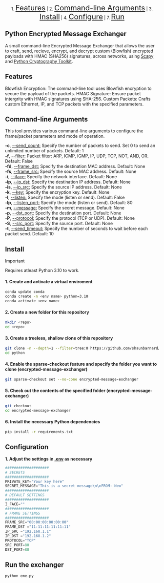 <p align="center">
    1. <a href="#features" style="font-size: 24px;">Features</a> |
    2. <a href="#command-line-arguments" style="font-size: 24px;">Command-line Arguments</a> |
    3. <a href="#install" style="font-size: 24px;">Install</a> |
    4. <a href="#configure" style="font-size: 24px;">Configure</a> |
    7. <a href="#run" style="font-size: 24px;">Run</a>
</p>

## Python Encrypted Message Exchanger

A small command-line Encrypted Message Exchanger that allows the user to craft, send, recieve, encrypt, and decrypt custom (Blowfish) encrypted payloads with HMAC (SHA256) signatures, across networks, using [Scapy](https://github.com/secdev/scapy) and [Python Cryptography Toolkit](https://github.com/pycrypto/pycrypto).

## Features

Blowfish Encryption: The command-line tool uses Blowfish encryption to secure the payload of the packets.
HMAC Signature: Ensure packet intergrity with HMAC signatures using SHA-256.
Custom Packets: Crafts custom Ethernet, IP, and TCP packets with the specified parameters.

## Command-line Arguments

This tool provides various command-line arguments to configure the frame/packet parameters and mode of operation.

**-c**, <ins>--send_count:</ins> Specify the number of packets to send. Set 0 to send an unlimited number of packets. Default: 1<br>
**-f**, <ins>--filter:</ins> Packet filter: ARP, ICMP, IGMP, IP, UDP, TCP, NOT, AND, OR. Default: False<br>
**-fd**, <ins>--frame_dst:</ins> Specify the destination MAC address. Default: None<br>
**-fs**, <ins>--frame_src:</ins> Specify the source MAC address. Default: None<br>
**-i**, <ins>--iface:</ins> Specify the network interface. Default: None<br>
**-ip**, <ins>--ip_dst:</ins> Specify the destination IP address. Default: None<br>
**-is**, <ins>--ip_src:</ins> Specify the source IP address. Default: None<br>
**-k**, <ins>--key:</ins> Specify the encryption key. Default: None<br>
**-l**, <ins>--listen:</ins> Specify the mode (listen or send). Default: False<br>
**-lp**, <ins>--listen_port:</ins> Specify the mode (listen or send). Default: 80<br>
**-m**, <ins>--message:</ins> Specify the secret message. Default: None<br>
**-p**, <ins>--dst_port:</ins> Specify the destination port. Default: None<br>
**-P**, <ins>--protocol:</ins> Specify the protocol (TCP or UDP). Default: None<br>
**-S**, <ins>--src_port:</ins> Specify the source port. Default: None<br>
**-t**, <ins>--send_timeout:</ins> Specify the number of seconds to wait before each packet send. Default: 10<br>

## Install

> [!IMPORTANT]
> Requires atleast Python 3.10 to work.

#### 1. Create and activate a virtual enviroment
```bash
conda update conda
conda create -n <env name> python=3.10
conda activate <env name>
```

#### 2. Create a new folder for this repository
```bash
mkdir <repo>
cd <repo>
```

#### 3. Create a treeless, shallow clone of this repository
```bash
git clone -n --depth=1 --filter=tree:0 https://github.com/shaunbarnard/python.git
cd python
```

#### 4. Enable the sparse-checkout feature and specify the folder you want to clone (encrypted-message-exchanger)
```bash
git sparse-checkout set --no-cone encrypted-message-exchanger
```

#### 5. Check out the contents of the specified folder (encrypted-message-exchanger)
```bash
git checkout
cd encrypted-message-exchanger
```

#### 6. Install the necessary Python dependencies
```bash
pip install -r requirements.txt
``` 

## Configuration

**1. Adjust the settings in [.env](https://github.com/shaunbarnard/python/blob/main/encrypted-message-exchanger/.env?plain=#L1-L19) as necessary**

```py
####################
# SECRETS
####################
PRIVATE_KEY="Your key here"
SECRET_MESSAGE="This is a secret message\n\nFROM: Neo"
####################
# DEFAULT SETTINGS
####################
I_FACE=""
####################
# FRAME SETTINGS
####################
FRAME_SRC="00:00:00:00:00:00"
FRAME_DST ="11:11:11:11:11:11"
IP_SRC ="192.168.1.1"
IP_DST ="192.168.1.2"
PROTOCOL="TCP"
SRC_PORT=80
DST_PORT=80
```

## Run the exchanger

```bash
python eme.py
```
